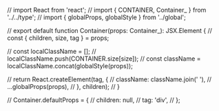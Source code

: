 // import React from 'react';
// import { CONTAINER, Container_ } from '../../type';
// import { globalProps, globalStyle } from '../global';

// export default function Container(props: Container_): JSX.Element {
//   const { children, size, tag } = props;

//   const localClassName = [];
//   localClassName.push(CONTAINER.size[size]);
//   const className = localClassName.concat(globalStyle(props));

//   return React.createElement(tag, {
//     className: className.join(' '),
//     ...globalProps(props),
//   }, children);
// }

// Container.defaultProps = {
//   children: null,
//   tag: 'div',
// };

